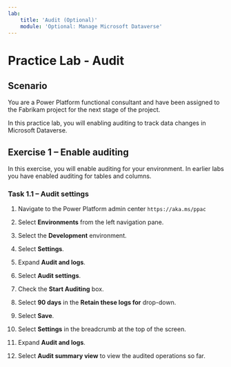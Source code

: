 ```yaml
---
lab:
    title: 'Audit (Optional)'
    module: 'Optional: Manage Microsoft Dataverse'
---
```


# Practice Lab - Audit

## Scenario

You are a Power Platform functional consultant and have been assigned to the Fabrikam project for the next stage of the project.

In this practice lab, you will enabling auditing to track data changes in Microsoft Dataverse.

## Exercise 1 – Enable auditing

In this exercise, you will enable auditing for your environment. In earlier labs you have enabled auditing for tables and columns.

### Task 1.1 – Audit settings

1. Navigate to the Power Platform admin center `https://aka.ms/ppac`

1. Select **Environments** from the left navigation pane.

1. Select the **Development** environment.

1. Select **Settings**.

1. Expand **Audit and logs**.

1. Select **Audit settings**.

1. Check the **Start Auditing** box.

1. Select **90 days** in the **Retain these logs for** drop-down.

1. Select **Save**.

1. Select **Settings** in the breadcrumb at the top of the screen.

1. Expand **Audit and logs**.

1. Select **Audit summary view** to view the audited operations so far.
